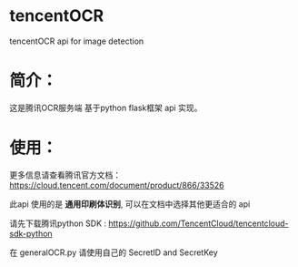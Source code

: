 # tencentOCR
tencentOCR api for image detection


简介：
=====
这是腾讯OCR服务端 基于python flask框架 api 实现。 

使用：
=====
更多信息请查看腾讯官方文档：https://cloud.tencent.com/document/product/866/33526

此api 使用的是 **通用印刷体识别**, 可以在文档中选择其他更适合的 api



请先下载腾讯python SDK :  https://github.com/TencentCloud/tencentcloud-sdk-python

在 generalOCR.py 请使用自己的 SecretID and SecretKey
